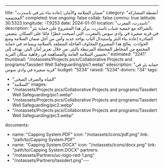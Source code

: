 ---

title: "ضمان السلامة والأمان: إعادة بناء بئر في تاسدرت"
category: "أنشطة المشاركة المجتمعية"
completed: true
ongoing: false
collab: false
commu: true
latitude: 30.5323
longitude: -7.9253
date: 2024-01-01
location: "تاسدرت، المغرب"
description: "بالشراكة مع جمعية شباب تاسدرت، يركز هذا المشروع على حماية بئر في قرية صغيرة في وادي سوس بالمغرب، التي أصبحت خطرًا عامًا على السكان. يتضمن المبادرة إعادة بناء البئر واستبدال الباب بواحد جديد وآمن من أجل ضمان السلامة ومنع الحوادث. يعالج هذا المشروع المخاوف العاجلة المتعلقة بالسلامة ويساعد في حماية المجتمع من المخاطر المحتملة المرتبطة بالبئر. من خلال تعزيز أمان البئر، نهدف إلى تحسين السلامة العامة والمساهمة في رفاهية سكان القرية."
estimated: "3241"
thumbnail: "/notassets/Projects pics/Collaborative Projects and programs/Tassdert Well Safeguarding/pic1.webp"
sdescription: "حماية بئر في قرية صغيرة في وادي سوس"
budget: "5234"
raised: "5234"
donors: "34"
tags:

- "المياه والصرف الصحي"
- "السلامة"
  images:
- "/notassets/Projects pics/Collaborative Projects and programs/Tassdert Well Safeguarding/pic1.webp"
- "/notassets/Projects pics/Collaborative Projects and programs/Tassdert Well Safeguarding/pic2.webp"
- "/notassets/Projects pics/Collaborative Projects and programs/Tassdert Well Safeguarding/pic3.webp"

documents:

- name: "Capping System.PDF"
  icon: "/notassets/icons/pdf.png"
  link: "path/to/Capping System.PDF"
- name: "Capping System.DOCX"
  icon: "/notassets/icons/docx.png"
  link: "path/to/Capping System.DOCX"
  partners:
- "/notassets/Partners/uc-logo-red-1.png"
- "/notassets/Partners/tassdert.png"---
